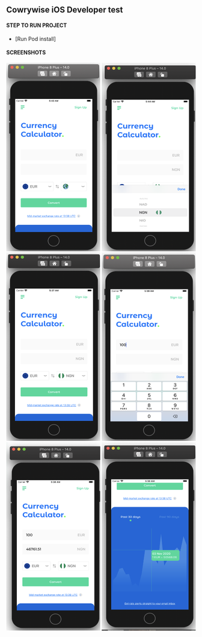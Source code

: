 ## Cowrywise iOS Developer test

#### STEP TO RUN PROJECT
* [Run Pod install]

#### SCREENSHOTS

<img width="250" height="500" src="https://raw.githubusercontent.com/m0ji/CWDevTest/main/screenshot1.png" alt="">
<img width="250" height="500" src="https://raw.githubusercontent.com/m0ji/CWDevTest/main/screenshot2.png" alt="">
<img width="250" height="500" src="https://raw.githubusercontent.com/m0ji/CWDevTest/main/screenshot3.png" alt="">
<img width="250" height="500" src="https://raw.githubusercontent.com/m0ji/CWDevTest/main/screenshot4.png" alt="">
<img width="250" height="500" src="https://raw.githubusercontent.com/m0ji/CWDevTest/main/screenshot5.png" alt="">
<img width="250" height="500" src="https://raw.githubusercontent.com/m0ji/CWDevTest/main/screenshot6.png" alt="">



